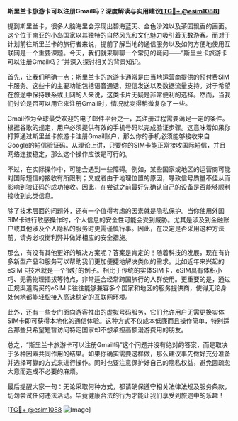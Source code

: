 **斯里兰卡旅游卡可以注册Gmail吗？深度解读与实用建议[[TG💪+ @esim1088](https://t.me/s/esim1088)]**

提到斯里兰卡，很多人脑海里会浮现出碧海蓝天、金色沙滩以及茶园飘香的画面。这个位于南亚的小岛国家以其独特的自然风光和文化魅力吸引着无数游客。而对于计划前往斯里兰卡的旅行者来说，提前了解当地的通信服务以及如何方便地使用互联网是一个重要课题。今天，我们就来聊聊一个常见的疑问——“斯里兰卡旅游卡可以注册Gmail吗？”并深入探讨相关的背景知识。

首先，让我们明确一点：斯里兰卡的旅游卡通常是由当地运营商提供的预付费SIM卡服务。这些卡的主要功能包括语音通话、短信发送以及数据流量支持。对于希望在旅途中保持联系或上网的人来说，这类卡片无疑是非常便利的选择。然而，当我们讨论是否可以用它来注册Gmail时，情况就变得稍微复杂了一些。

Gmail作为全球最受欢迎的电子邮件平台之一，其注册过程需要满足一定的条件。根据谷歌的规定，用户必须提供有效的手机号码以完成验证步骤。这意味着如果你打算通过斯里兰卡旅游卡注册Gmail账户，那么你的手机必须能够接收来自Google的短信验证码。从理论上讲，只要你的SIM卡能正常接收国际短信，并且网络连接稳定，那么这个操作应该是可行的。

不过，在实际操作中，可能会遇到一些障碍。例如，某些国家或地区的运营商可能对国际短信的接收有所限制；又或者由于地理位置的原因，导致信号质量不佳从而影响到验证码的成功接收。因此，在尝试之前最好先确认自己的设备是否能够顺利接收到此类信息。

除了技术层面的问题外，还有一个值得考虑的因素就是隐私保护。当你使用外国SIM卡进行敏感操作时，个人信息的安全性可能会受到威胁。尤其是涉及到金融账户或其他涉及个人隐私的服务时更需谨慎行事。因此，在决定是否采用这种方法前，请务必权衡利弊并做好相应的安全措施。

那么，有没有其他更好的解决方案呢？答案是肯定的！随着科技的发展，现在有许多新型产品和服务可以帮助我们更加便捷地解决类似的需求。比如近年来兴起的eSIM卡技术就是一个很好的例子。相比于传统的实体SIM卡，eSIM具有体积小巧、无需物理插拔等特点，非常适合经常跨国旅行的人群使用。更重要的是，通过正规渠道购买的eSIM卡往往能够兼容多个国家和地区的服务提供商，使得无论身处何地都能轻松接入高速稳定的互联网环境。

此外，还有一些专门面向游客推出的虚拟号码服务，它们允许用户无需更换实体SIM卡即可获得本地化的通信体验。这种方式不仅成本低廉而且操作简单，特别适合那些只希望短暂访问特定国家却不想承担高额漫游费用的朋友。

总之，“斯里兰卡旅游卡可以注册Gmail吗”这个问题并没有绝对的答案，而是取决于多种因素共同作用的结果。如果你确实需要这样做，那么建议事先做好充分准备并选择可靠的方式来进行操作。同时也要注意保护好自己的隐私权益，避免因疏忽大意而造成不必要的麻烦。

最后提醒大家一句：无论采取何种方式，都请确保遵守相关法律法规及服务条款，切勿尝试任何违法活动。毕竟健康合法的行为才能让我们享受到旅途中的乐趣！

[[TG💪+ @esim1088](https://t.me/s/esim1088) ![Image](https://i.postimg.cc/4NQfJmqS/Snipaste-2025-05-13-00-14-12.png)]